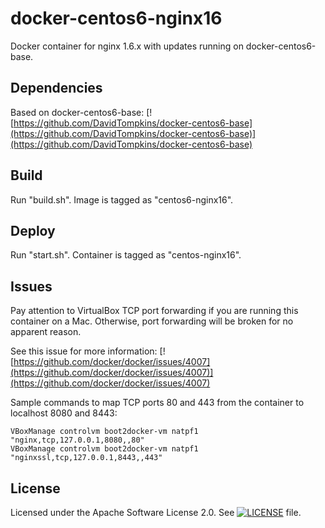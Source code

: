 # docker-centos6-nginx16

Docker container for nginx 1.6.x with updates running on docker-centos6-base.

## Dependencies

Based on docker-centos6-base: [![https://github.com/DavidTompkins/docker-centos6-base](https://github.com/DavidTompkins/docker-centos6-base)](https://github.com/DavidTompkins/docker-centos6-base)

## Build

Run "build.sh". Image is tagged as "centos6-nginx16".

## Deploy

Run "start.sh". Container is tagged as "centos-nginx16".

## Issues

Pay attention to VirtualBox TCP port forwarding if you are running this container on a Mac. Otherwise, port forwarding will be broken for no apparent reason.

See this issue for more information: [![https://github.com/docker/docker/issues/4007](https://github.com/docker/docker/issues/4007)](https://github.com/docker/docker/issues/4007)

Sample commands to map TCP ports 80 and 443 from the container to localhost 8080 and 8443:
```
VBoxManage controlvm boot2docker-vm natpf1 "nginx,tcp,127.0.0.1,8080,,80"
VBoxManage controlvm boot2docker-vm natpf1 "nginxssl,tcp,127.0.0.1,8443,,443"
```

## License

Licensed under the Apache Software License 2.0. See [![LICENSE](LICENSE)](LICENSE) file.
